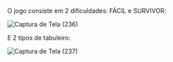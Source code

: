 O jogo consiste em 2 dificuldades: FÁCIL e SURVIVOR:



![Captura de Tela (236)](https://github.com/VictorFadel06/batalha-Naval/assets/127444074/874b8075-f739-44cc-aad0-6efb7b2b34e3)

E 2 tipos de tabuleiro:


![Captura de Tela (237)](https://github.com/VictorFadel06/batalha-Naval/assets/127444074/23818175-59e7-45f8-ae56-da6a9dfd3183)
